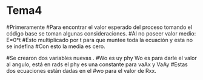 # Tema4
#Primeramente 
#Para encontrar el valor esperado del proceso tomando el código base se toman algunas consideraciones.
#Al no poseer valor medio: E=0*t 
#Esto multiplicado por t para que muntee toda la ecuación y esta no se indefina
#Con esto la media es cero.

#Se crearon dos variables nuevas  .
#Wo es uy phy
Wo es para darle el valor al angulo, está en rads 
el phy es una constante para  vaAx y VaAy
#Estas dos ecuaciones están dadas en el 
#wo para el valor de Rxx.
